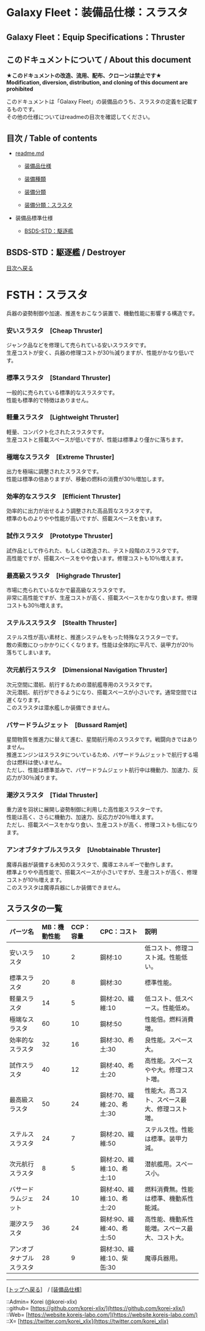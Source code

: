 # Galaxy Fleet：装備品仕様：スラスタ

## Galaxy Fleet：Equip Specifications：Thruster

## このドキュメントについて / About this document

**★このドキュメントの改造、流用、配布、クローンは禁止です★**  
    **Modification, diversion, distribution, and cloning of this document are prohibited**  
  
このドキュメントは「Galaxy Fleet」の装備品のうち、スラスタの定義を記載するものです。  
その他の仕様についてはreadmeの目次を確認してください。  





## 目次 / Table of contents

* [readme.md](/readme.md)
  * [装備品仕様](/equip/readme.md)
  * [装備種類](/strategypart/readme.md#aEquipKind)
  * [装備分類](/equip/readme.md#aEquipClass)

  * [装備分類：スラスタ](/equip/readme.md#aThruster)

* 装備品標準仕様
  * [BSDS-STD：駆逐艦](#aDestroyer)
  





## BSDS-STD：駆逐艦 / Destroyer

[目次へ戻る](#目次--table-of-contents)  
  







# FSTH：スラスタ <a name="aThruster"></a>
兵器の姿勢制御や加速、推進をおこなう装置で、機動性能に影響する構造です。  

### 安いスラスタ　[Cheap Thruster]
ジャンク品などを修理して売られている安いスラスタです。  
生産コストが安く、兵器の修理コストが30％減りますが、性能がかなり低いです。  


### 標準スラスタ　[Standard Thruster]
一般的に売られている標準的なスラスタです。  
性能も標準的で特徴はありません。  


### 軽量スラスタ　[Lightweight Thruster]
軽量、コンパクト化されたスラスタです。  
生産コストと搭載スペースが低いですが、性能は標準より僅かに落ちます。  


### 極端なスラスタ　[Extreme Thruster]
出力を極端に調整されたスラスタです。  
性能は標準の倍ありますが、移動の燃料の消費が30％増加します。  


### 効率的なスラスタ　[Efficient Thruster]
効率的に出力が出せるよう調整された高品質なスラスタです。  
標準のものよりやや性能が高いですが、搭載スペースを食います。  


### 試作スラスタ　[Prototype Thruster]
試作品として作られた、もしくは改造され、テスト段階のスラスタです。  
高性能ですが、搭載スペースをやや食います。修理コストも10％増えます。  


### 最高級スラスタ　[Highgrade Thruster]
市場に売られているなかで最高級なスラスタです。  
非常に高性能ですが、生産コストが高く、搭載スペースをかなり食います。修理コストも30％増えます。  


### ステルススラスタ　[Stealth Thruster]
ステルス性が高い素材と、推進システムをもった特殊なスラスターです。  
敵の索敵にひっかかりにくくなります。性能は全体的に平凡で、装甲力が20％落ちてしまいます。  


### 次元航行スラスタ　[Dimensional Navigation Thruster]
次元空間に潜航、航行するための潜航艦専用のスラスタです。  
次元潜航、航行ができるようになり、搭載スペースが小さいです。通常空間では遅くなります。  
このスラスタは潜水艦しか装備できません。  


### バサードラムジェット　[Bussard Ramjet]
星間物質を推進力に替えて進む、星間航行用のスラスタです。戦闘向きではありません。  
推進エンジンはスラスタについているため、バザードラムジェットで航行する場合は燃料は使いません。  
ただし、性能は標準並みで、バザードラムジェット航行中は機動力、加速力、反応力が30％減ります。  


### 潮汐スラスタ　[Tidal Thruster]
重力波を羽状に展開し姿勢制御に利用した高性能スラスターです。  
性能は高く、さらに機動力、加速力、反応力が20％増えます。  
ただし、搭載スペースをかなり食い、生産コストが高く、修理コストも倍になります。  


### アンオブタナブルスラスタ　[Unobtainable Thruster]
魔導兵器が装備する未知のスラスタで、魔導エネルギーで動作します。  
標準よりやや高性能で、搭載スペースが小さいですが、生産コストが高く、修理コストが10％増えます。  
このスラスタは魔導兵器にしか装備できません。  



## スラスタの一覧

|パーツ名  |MB：機動性能  |CCP：容量 |CPC：コスト |説明  |
|:--|:--|:--|:--|:--|
|安いスラスタ              |10 | 2 |鋼材:10  |低コスト、修理コスト減。性能低い。  |
|標準スラスタ              |20 | 8 |鋼材:30  |標準性能。  |
|軽量スラスタ              |14 | 5 |鋼材:20、繊維:10  |低コスト、低スペース。性能低め。  |
|極端なスラスタ            |60 |10 |鋼材:50  |性能倍。燃料消費増。  |
|効率的なスラスタ          |32 |16 |鋼材:30、希土:30  |良性能。スペース大。  |
|試作スラスタ              |40 |12 |鋼材:40、希土:20  |高性能。スペースやや大。修理コスト増。  |
|最高級スラスタ            |50 |24 |鋼材:70、繊維:20、希土:30  |性能大。高コスト、スペース最大、修理コスト増。  |
|ステルススラスタ          |24 | 7 |鋼材:20、繊維:50  |ステルス性。性能は標準。装甲力減。  |
|次元航行スラスタ          | 8 | 5 |鋼材:20、繊維:10、希土:10  |潜航艦用。スペース小。  |
|バサードラムジェット      |24 |10 |鋼材:40、繊維:10、希土:20  |燃料消費無。性能は標準、機動系性能減。  |
|潮汐スラスタ              |36 |24 |鋼材:90、繊維:40、希土:50  |高性能、機動系性能増。スペース最大、コスト大。  |
|アンオブタナブルスラスタ  |28 | 9 |鋼材:30、繊維:10、柴缶:30  |魔導兵器用。  |










***
[[トップへ戻る]](/readme.md)　/
[[装備品仕様]](/equip/readme.md)  
  
::Admin= Korei (@korei-xlix)  
::github= [https://github.com/korei-xlix/](https://github.com/korei-xlix/)  
::Web= [https://website.koreis-labo.com/](https://website.koreis-labo.com/)  
::X= [https://twitter.com/korei_xlix](https://twitter.com/korei_xlix)  
